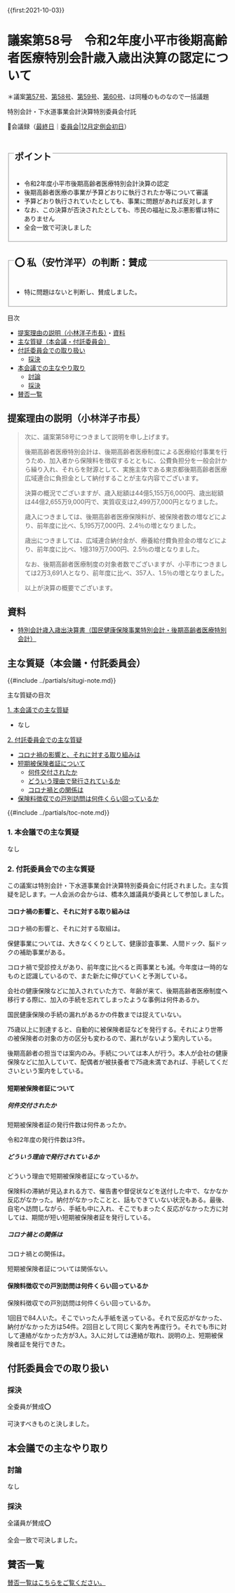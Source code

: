 {{first:2021-10-03}}

# 議案第58号　令和2年度小平市後期高齢者医療特別会計歳入歳出決算の認定について

＊議案[第57号](./gian-57.md)、[第58号](./gian-58.md)、[第59号](./gian-59.md)、[第60号](./gian-60.md)、は同種のものなので一括議題

<i class="fa fa-gavel" aria-hidden="true"></i> 特別会計・下水道事業会計決算特別委員会付託

<p id="read-kaigiroku">📄会議録（<a href="https://ssp.kaigiroku.net/tenant/kodaira/SpMinuteView.html?council_id=1240&schedule_id=6&minute_id=738&is_search=true">最終日</a>｜<a href="https://ssp.kaigiroku.net/tenant/kodaira/SpMinuteView.html?council_id=1254&schedule_id=3&minute_id=3&is_search=true">委員会</a>|<a href="https://ssp.kaigiroku.net/tenant/kodaira/SpMinuteView.html?council_id=1258&schedule_id=2&minute_id=98&is_search=true">12月定例会初日</a>）</p>

<fieldset class="pnt">
  <legend><h2>ポイント</h2></legend>

- 令和2年度小平市後期高齢者医療特別会計決算の認定
- 後期高齢者医療の事業が予算どおりに執行されたか等について審議
- 予算どおり執行されていたとしても、事業に問題があれば反対します
- なお、この決算が否決されたとしても、市民の福祉に及ぶ悪影響は特にありません
- 全会一致で可決しました

</fieldset>

<fieldset class="sanpi">
 <legend><h2>⭕️ 私（安竹洋平）の判断：賛成</h2></legend>

- 特に問題はないと判断し、賛成しました。

</fieldset>

<div class="toc">

目次

- [提案理由の説明（小林洋子市長）](#提案理由の説明小林洋子市長)・[資料](#資料)
- [主な質疑（本会議・付託委員会）](#主な質疑本会議付託委員会)
- [付託委員会での取り扱い](#付託委員会での取り扱い)
  - [採決](#採決)
- [本会議での主なやり取り](#本会議での主なやり取り)
  - [討論](#討論)
  - [採決](#採決-1)
- [賛否一覧](#賛否一覧)

</div>

## 提案理由の説明（小林洋子市長）
> 次に、議案第58号につきまして説明を申し上げます。
>
> 後期高齢者医療特別会計は、後期高齢者医療制度による医療給付事業を行うため、加入者から保険料を徴収するとともに、公費負担分を一般会計から繰り入れ、それらを財源として、実施主体である東京都後期高齢者医療広域連合に負担金として納付することが主な内容でございます。
>
> 決算の概況でございますが、歳入総額は44億5,155万6,000円、歳出総額は44億2,655万9,000円で、実質収支は2,499万7,000円となりました。
>
> 歳入につきましては、後期高齢者医療保険料が、被保険者数の増などにより、前年度に比べ、5,195万7,000円、2.4％の増となりました。
>
> 歳出につきましては、広域連合納付金が、療養給付費負担金の増などにより、前年度に比べ、1億319万7,000円、2.5％の増となりました。
>
> なお、後期高齢者医療制度の対象者数でございますが、小平市につきましては2万3,691人となり、前年度に比べ、357人、1.5％の増となりました。
>
> 以上が決算の概要でございます。

## 資料

- [特別会計歳入歳出決算書（国民健康保険事業特別会計・後期高齢者医療特別会計）](https://www.city.kodaira.tokyo.jp/kurashi/095/095406.html)

<div class="ippan-situgi">

## 主な質疑（本会議・付託委員会）
{{#include ../partials/situgi-note.md}}


<div class="toc">

主な質疑の目次

[1. 本会議での主な質疑](#1-本会議での主な質疑)

- なし

[2. 付託委員会での主な質疑](#2-付託委員会での主な質疑)

- [コロナ禍の影響と、それに対する取り組みは](#コロナ禍の影響とそれに対する取り組みは)
- [短期被保険者証について](#短期被保険者証について)
  - [何件交付されたか](#何件交付されたか)
  - [どういう理由で発行されているか](#どういう理由で発行されているか)
  - [コロナ禍との関係は](#コロナ禍との関係は)
- [保険料徴収での戸別訪問は何件くらい回っているか](#保険料徴収での戸別訪問は何件くらい回っているか)

{{#include ../partials/toc-note.md}}

</div>

### 1. 本会議での主な質疑

なし

### 2. 付託委員会での主な質疑

この議案は特別会計・下水道事業会計決算特別委員会に付託されました。主な質疑を記します。一人会派の会からは、橋本久雄議員が委員として参加しました。


#### コロナ禍の影響と、それに対する取り組みは

<div class="bln bleft" data-speaker="他会派の議員">

コロナ禍の影響と、それに対する取組は。

</div>

<div class="bln bright" data-speaker="保険年金課長補佐（後藤）">

保健事業については、大きなくくりとして、健康診査事業、人間ドック、脳ドックの補助事業がある。

</div>

<div class="bln bright" data-speaker="保険年金課長補佐（後藤）">

コロナ禍で受診控えがあり、前年度に比べると両事業とも減。今年度は一時的なものと認識しているので、また新たに伸びていくと予測している。

</div>

<div class="bln bleft" data-speaker="他会派の議員">

会社の健康保険などに加入されていた方で、年齢が来て、後期高齢者医療制度へ移行する際に、加入の手続を忘れてしまったような事例は何件あるか。

</div>

<div class="bln bright" data-speaker="保険年金課長（澁谷）">

国民健康保険の手続の漏れがあるかの件数までは捉えていない。

</div>

<div class="bln bright" data-speaker="保険年金課長補佐（後藤）">

75歳以上に到達すると、自動的に被保険者証などを発行する。それにより世帯の被保険者の対象の方の区分も変わるので、漏れがないよう案内している。

</div>

<div class="bln bright" data-speaker="健康・保険担当部長（篠宮）">

後期高齢者の担当では案内のみ。手続については本人が行う。本人が会社の健康保険などに加入していて、配偶者が被扶養者で75歳未満であれば、手続してくださいという案内をしている。

</div>


#### 短期被保険者証について

##### 何件交付されたか

<div class="bln bleft" data-speaker="他会派の議員">

短期被保険者証の発行件数は何件あったか。

</div>

<div class="bln bright" data-speaker="保険年金課長補佐（後藤）">

令和2年度の発行件数は3件。


</div>

##### どういう理由で発行されているか

<div class="bln bleft" data-speaker="他会派の議員">

どういう理由で短期被保険者証になっているか。

</div>

<div class="bln bright" data-speaker="保険年金課長補佐（後藤）">

保険料の滞納が見込まれる方で、催告書や督促状などを送付した中で、なかなか反応がなかった。納付がなかったことと、話もできていない状況もある。最後、自宅へ訪問しながら、手紙も中に入れ、そこでもまったく反応がなかった方に対しては、期間が短い短期被保険者証を発行している。

</div>

##### コロナ禍との関係は

<div class="bln bleft" data-speaker="他会派の議員">

コロナ禍との関係は。

</div>

<div class="bln bright" data-speaker="保険年金課長補佐（後藤）">

短期被保険者証については関係ない。

</div>

#### 保険料徴収での戸別訪問は何件くらい回っているか

<div class="bln bleft" data-speaker="他会派の議員">

保険料徴収での戸別訪問は何件くらい回っているか。

</div>

<div class="bln bright" data-speaker="保険年金課長補佐（後藤）">

1回目で84人いた。そこでいったん手紙を送っている。それで反応がなかった、納付がなかった方は54件。2回目として同じく案内を再度行う。それでも市に対して連絡がなかった方が3人。3人に対しては連絡が取れ、説明の上、短期被保険者証を発行できた。

</div>

</div>

## 付託委員会での取り扱い
### 採決
全委員が賛成⭕️

可決すべきものと決しました。

## 本会議での主なやり取り
### 討論
なし

### 採決
全議員が賛成⭕️

全会一致で可決しました。

## 賛否一覧
[賛否一覧はこちらをご覧ください。](./index.md#賛否)

